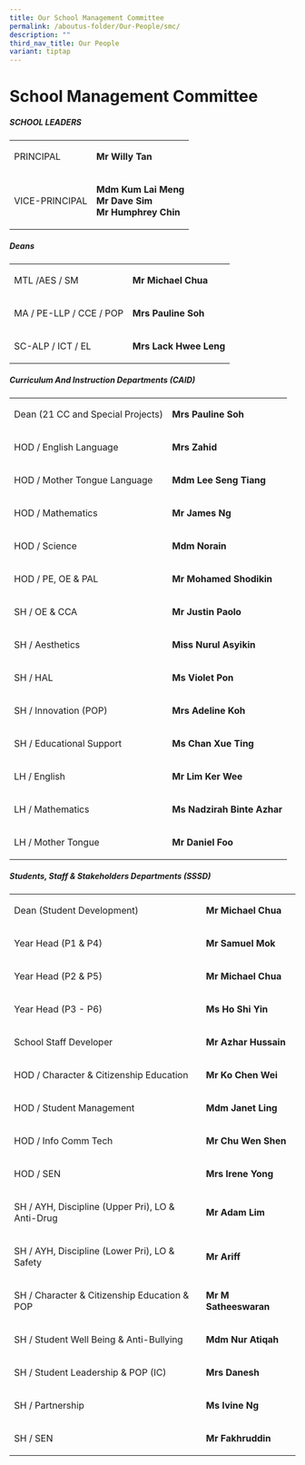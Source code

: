 ```yaml
---
title: Our School Management Committee
permalink: /aboutus-folder/Our-People/smc/
description: ""
third_nav_title: Our People
variant: tiptap
---
```

<h1>School Management Committee</h1>
<h5>SCHOOL LEADERS</h5>
<table style="minWidth: 50px">
<colgroup>
<col>
<col>
</colgroup>
<tbody>
<tr>
<td rowspan="1" colspan="1">
<p>PRINCIPAL</p>
</td>
<td rowspan="1" colspan="1">
<p><strong>Mr Willy Tan</strong>
</p>
</td>
</tr>
<tr>
<td rowspan="1" colspan="1">
<p>VICE-PRINCIPAL</p>
</td>
<td rowspan="1" colspan="1">
<p><strong>Mdm Kum Lai Meng</strong>
<br><strong>Mr Dave Sim</strong>
<br><strong>Mr Humphrey Chin</strong>
</p>
</td>
</tr>
</tbody>
</table>
<h5>Deans</h5>
<table style="minWidth: 50px">
<colgroup>
<col>
<col>
</colgroup>
<tbody>
<tr>
<td rowspan="1" colspan="1">
<p>MTL /AES / SM</p>
</td>
<td rowspan="1" colspan="1">
<p><strong>Mr Michael Chua</strong>
</p>
</td>
</tr>
<tr>
<td rowspan="1" colspan="1">
<p>MA / PE-LLP / CCE / POP</p>
</td>
<td rowspan="1" colspan="1">
<p><strong>Mrs Pauline Soh</strong>
</p>
</td>
</tr>
<tr>
<td rowspan="1" colspan="1">
<p>SC-ALP / ICT / EL</p>
</td>
<td rowspan="1" colspan="1">
<p><strong>Mrs Lack Hwee Leng</strong>
</p>
</td>
</tr>
</tbody>
</table>
<h5>Curriculum And Instruction Departments (CAID)</h5>
<table style="minWidth: 50px">
<colgroup>
<col>
<col>
</colgroup>
<tbody>
<tr>
<td rowspan="1" colspan="1">
<p>Dean (21 CC and Special Projects)</p>
</td>
<td rowspan="1" colspan="1">
<p><strong>Mrs Pauline Soh</strong>
</p>
</td>
</tr>
<tr>
<td rowspan="1" colspan="1">
<p>HOD / English Language</p>
</td>
<td rowspan="1" colspan="1">
<p><strong>Mrs Zahid</strong>
</p>
</td>
</tr>
<tr>
<td rowspan="1" colspan="1">
<p>HOD / Mother Tongue Language</p>
</td>
<td rowspan="1" colspan="1">
<p><strong>Mdm Lee Seng Tiang</strong>
</p>
</td>
</tr>
<tr>
<td rowspan="1" colspan="1">
<p>HOD / Mathematics</p>
</td>
<td rowspan="1" colspan="1">
<p><strong>Mr James Ng</strong>
</p>
</td>
</tr>
<tr>
<td rowspan="1" colspan="1">
<p>HOD / Science</p>
</td>
<td rowspan="1" colspan="1">
<p><strong>Mdm Norain</strong>
</p>
</td>
</tr>
<tr>
<td rowspan="1" colspan="1">
<p>HOD / PE, OE &amp; PAL</p>
</td>
<td rowspan="1" colspan="1">
<p><strong>Mr Mohamed Shodikin</strong>
</p>
</td>
</tr>
<tr>
<td rowspan="1" colspan="1">
<p>SH / OE &amp; CCA</p>
</td>
<td rowspan="1" colspan="1">
<p><strong>Mr Justin Paolo</strong>
</p>
</td>
</tr>
<tr>
<td rowspan="1" colspan="1">
<p>SH / Aesthetics</p>
</td>
<td rowspan="1" colspan="1">
<p><strong>Miss Nurul Asyikin</strong>
</p>
</td>
</tr>
<tr>
<td rowspan="1" colspan="1">
<p>SH / HAL</p>
</td>
<td rowspan="1" colspan="1">
<p><strong>Ms Violet Pon</strong>
</p>
</td>
</tr>
<tr>
<td rowspan="1" colspan="1">
<p>SH / Innovation (POP)</p>
</td>
<td rowspan="1" colspan="1">
<p><strong>Mrs Adeline Koh</strong>
</p>
</td>
</tr>
<tr>
<td rowspan="1" colspan="1">
<p>SH / Educational Support</p>
</td>
<td rowspan="1" colspan="1">
<p><strong>Ms Chan Xue Ting</strong>
</p>
</td>
</tr>
<tr>
<td rowspan="1" colspan="1">
<p>LH / English</p>
</td>
<td rowspan="1" colspan="1">
<p><strong>Mr Lim Ker Wee</strong>
</p>
</td>
</tr>
<tr>
<td rowspan="1" colspan="1">
<p>LH / Mathematics</p>
</td>
<td rowspan="1" colspan="1">
<p><strong>Ms Nadzirah Binte Azhar</strong>
</p>
</td>
</tr>
<tr>
<td rowspan="1" colspan="1">
<p>LH / Mother Tongue</p>
</td>
<td rowspan="1" colspan="1">
<p><strong>Mr Daniel Foo</strong>
</p>
</td>
</tr>
</tbody>
</table>
<h5>Students, Staff &amp; Stakeholders Departments (SSSD)</h5>
<table style="minWidth: 50px">
<colgroup>
<col>
<col>
</colgroup>
<tbody>
<tr>
<td rowspan="1" colspan="1">
<p>Dean (Student Development)</p>
</td>
<td rowspan="1" colspan="1">
<p><strong>Mr Michael Chua</strong>
</p>
</td>
</tr>
<tr>
<td rowspan="1" colspan="1">
<p>Year Head (P1 &amp; P4)</p>
</td>
<td rowspan="1" colspan="1">
<p><strong>Mr Samuel Mok</strong>
</p>
</td>
</tr>
<tr>
<td rowspan="1" colspan="1">
<p>Year Head (P2 &amp; P5)</p>
</td>
<td rowspan="1" colspan="1">
<p><strong>Mr Michael Chua</strong>
</p>
</td>
</tr>
<tr>
<td rowspan="1" colspan="1">
<p>Year Head (P3 - P6)</p>
</td>
<td rowspan="1" colspan="1">
<p><strong>Ms Ho Shi Yin</strong>
</p>
</td>
</tr>
<tr>
<td rowspan="1" colspan="1">
<p>School Staff Developer</p>
</td>
<td rowspan="1" colspan="1">
<p><strong>Mr Azhar Hussain</strong>
</p>
</td>
</tr>
<tr>
<td rowspan="1" colspan="1">
<p>HOD / Character &amp; Citizenship Education</p>
</td>
<td rowspan="1" colspan="1">
<p><strong>Mr Ko Chen Wei</strong>
</p>
</td>
</tr>
<tr>
<td rowspan="1" colspan="1">
<p>HOD / Student Management</p>
</td>
<td rowspan="1" colspan="1">
<p><strong>Mdm Janet Ling</strong>
</p>
</td>
</tr>
<tr>
<td rowspan="1" colspan="1">
<p>HOD / Info Comm Tech</p>
</td>
<td rowspan="1" colspan="1">
<p><strong>Mr Chu Wen Shen</strong>
</p>
</td>
</tr>
<tr>
<td rowspan="1" colspan="1">
<p>HOD / SEN</p>
</td>
<td rowspan="1" colspan="1">
<p><strong>Mrs Irene Yong</strong>
</p>
</td>
</tr>
<tr>
<td rowspan="1" colspan="1">
<p>SH / AYH, Discipline (Upper Pri), LO &amp; Anti-Drug</p>
</td>
<td rowspan="1" colspan="1">
<p><strong>Mr Adam Lim</strong>
</p>
</td>
</tr>
<tr>
<td rowspan="1" colspan="1">
<p>SH / AYH, Discipline (Lower Pri), LO &amp; Safety</p>
</td>
<td rowspan="1" colspan="1">
<p><strong>Mr Ariff</strong>
</p>
</td>
</tr>
<tr>
<td rowspan="1" colspan="1">
<p>SH / Character &amp; Citizenship Education &amp; POP</p>
</td>
<td rowspan="1" colspan="1">
<p><strong>Mr M Satheeswaran</strong>
</p>
</td>
</tr>
<tr>
<td rowspan="1" colspan="1">
<p>SH / Student Well Being &amp; Anti-Bullying</p>
</td>
<td rowspan="1" colspan="1">
<p><strong>Mdm Nur Atiqah</strong>
</p>
</td>
</tr>
<tr>
<td rowspan="1" colspan="1">
<p>SH / Student Leadership &amp; POP (IC)</p>
</td>
<td rowspan="1" colspan="1">
<p><strong>Mrs Danesh</strong>
</p>
</td>
</tr>
<tr>
<td rowspan="1" colspan="1">
<p>SH / Partnership</p>
</td>
<td rowspan="1" colspan="1">
<p><strong>Ms Ivine Ng</strong>
</p>
</td>
</tr>
<tr>
<td rowspan="1" colspan="1">
<p>SH / SEN</p>
</td>
<td rowspan="1" colspan="1">
<p><strong>Mr Fakhruddin</strong>
</p>
</td>
</tr>
</tbody>
</table>
<p></p>